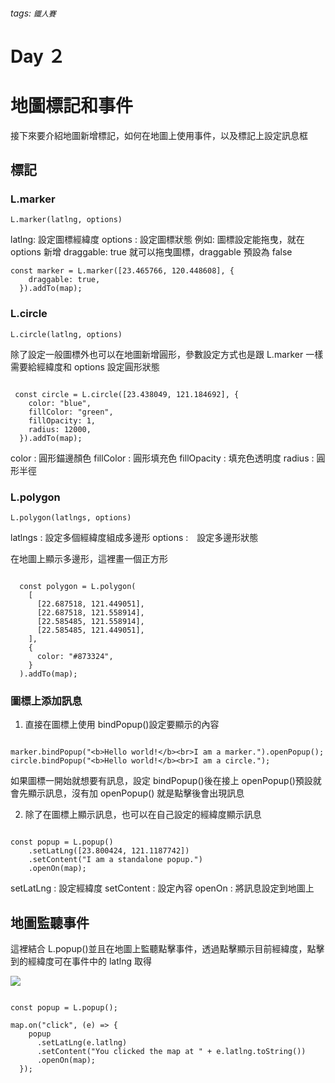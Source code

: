 ###### tags: `鐵人賽`

# Day ２

# 地圖標記和事件

接下來要介紹地圖新增標記，如何在地圖上使用事件，以及標記上設定訊息框

## 標記

### L.marker

    L.marker(latlng, options)

latlng: 設定圖標經緯度
options : 設定圖標狀態
例如: 圖標設定能拖曳，就在 options 新增 draggable: true 就可以拖曳圖標，draggable 預設為 false

```javascript!
const marker = L.marker([23.465766, 120.448608], {
    draggable: true,
  }).addTo(map);

```

### L.circle

    L.circle(latlng, options)

除了設定一般圖標外也可以在地圖新增圓形，參數設定方式也是跟 L.marker 一樣需要給經緯度和 options 設定圓形狀態

```javascript!

 const circle = L.circle([23.438049, 121.184692], {
    color: "blue",
    fillColor: "green",
    fillOpacity: 1,
    radius: 12000,
  }).addTo(map);

```

color : 圓形錨邊顏色
fillColor : 圓形填充色
fillOpacity : 填充色透明度
radius : 圓形半徑

### L.polygon

    L.polygon(latlngs, options)

latlngs : 設定多個經緯度組成多邊形
options :　設定多邊形狀態

在地圖上顯示多邊形，這裡畫一個正方形

```javascript!

  const polygon = L.polygon(
    [
      [22.687518, 121.449051],
      [22.687518, 121.558914],
      [22.585485, 121.558914],
      [22.585485, 121.449051],
    ],
    {
      color: "#873324",
    }
  ).addTo(map);

```

### 圖標上添加訊息

1. 直接在圖標上使用 bindPopup()設定要顯示的內容

```javascript!

marker.bindPopup("<b>Hello world!</b><br>I am a marker.").openPopup();
circle.bindPopup("<b>Hello world!</b><br>I am a circle.");

```

如果圖標一開始就想要有訊息，設定 bindPopup()後在接上 openPopup()預設就會先顯示訊息，沒有加 openPopup() 就是點擊後會出現訊息

2. 除了在圖標上顯示訊息，也可以在自己設定的經緯度顯示訊息

```javascript!

const popup = L.popup()
    .setLatLng([23.800424, 121.1187742])
    .setContent("I am a standalone popup.")
    .openOn(map);

```

setLatLng : 設定經緯度
setContent : 設定內容
openOn : 將訊息設定到地圖上

## 地圖監聽事件

這裡結合 L.popup()並且在地圖上監聽點擊事件，透過點擊顯示目前經緯度，點擊到的經緯度可在事件中的 latlng 取得

![](https://i.imgur.com/SWpH1nk.png)

```javascript!

const popup = L.popup();

map.on("click", (e) => {
    popup
      .setLatLng(e.latlng)
      .setContent("You clicked the map at " + e.latlng.toString())
      .openOn(map);
  });

```
